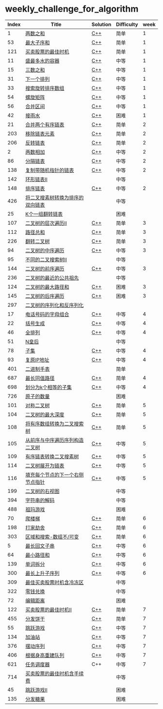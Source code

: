 # weekly_challenge_for_algorithm

| Index | Title                                                        | Solution                                                     | Difficulty | week |
| ----- | ------------------------------------------------------------ | ------------------------------------------------------------ | ---------- | ---- |
| 1     | [两数之和](https://leetcode-cn.com/problems/two-sum/)        | [C++](./algorithms/cpp/1_twosum/TwoSum.cpp)                  | 简单       | 1    |
| 53    | [最大子序和](https://leetcode-cn.com/problems/maximum-subarray/) | [C++](./algorithms/cpp/53_MaximumSubarray/MaximumSubarry.cpp) | 简单       | 1    |
| 121   | [买卖股票的最佳时机](https://leetcode-cn.com/problems/best-time-to-buy-and-sell-stock/) | [C++](./algorithms/cpp/121_BuySellStock/BuySellStock.cpp)    | 简单       | 1    |
| 11    | [盛最多水的容器](https://leetcode-cn.com/problems/container-with-most-water/) | [C++](./algorithms/cpp/11_Container_with_most_water/container_with_most_water.cpp) | 中等       | 1    |
| 15    | [三数之和](https://leetcode-cn.com/problems/3sum)            | [C++](./algorithms/cpp/15_3sum/3sum.cpp)                     | 中等       | 1    |
| 31    | [下一个排列](https://leetcode-cn.com/problems/next-permutation/) | [C++](./algorithms/cpp/31_next_permutation/next_permutation.cpp) | 中等       | 1    |
| 33    | [搜索旋转排序数组](https://leetcode-cn.com/problems/search-in-rotated-sorted-array/) | [C++](algorithms/cpp/33_Search_in_rotated_sorted_array/search_in_rotated_sorted_array.cpp) | 中等       | 1    |
| 54    | [螺旋矩阵](https://leetcode-cn.com/problems/spiral-matrix/)  | [C++](algorithms/cpp/54_spiral_matrix/spiral_matrix.cpp)     | 中等       | 1    |
| 56    | [合并区间](https://leetcode-cn.com/problems/merge-intervals/) | [C++](algorithms/cpp/56_Merge_lntervals/merge_intervals.cpp) | 中等       | 1    |
| 42    | [接雨水](https://leetcode-cn.com/problems/trapping-rain-water/) | [C++](algorithms/cpp/42_Trapping_rain_water/trapping_rain_water.cpp) | 困难       | 1    |
| 21    | [合并两个有序链表](https://leetcode-cn.com/problems/merge-two-sorted-lists/) | [C++](algorithms/cpp/21_merge_two_sorted_lists/merge_two_sorted_lists.cpp) | 简单       | 2    |
| 203   | [移除链表元素](https://leetcode-cn.com/problems/remove-linked-list-elements) | [C++](algorithms/cpp/203_remove_linked_list_elements/remove_linked_list_elements.cpp) | 简单       | 2    |
| 206   | [反转链表](https://leetcode-cn.com/problems/reverse-linked-list/) | [C++](algorithms/cpp/206_reverse_linked_list/reverse_linked_list.cpp) | 简单       | 2    |
| 2     | [两数相加](https://leetcode-cn.com/problems/add-two-numbers/) | [C++](algorithms/cpp/2_add_two_numbers/add_two_numbers.cpp)  | 中等       | 2    |
| 86    | [分隔链表](https://leetcode-cn.com/problems/partition-list/) | [C++](algorithms/cpp/86_partition_list/partition_list.cpp)   | 中等       | 2    |
| 138   | [复制带随机指针的链表](https://leetcode-cn.com/problems/copy-list-with-random-pointer/) | [C++](algorithms/cpp/138_copy_list_with_random_pointer/copy_list_with_random_pointer.cpp) | 中等       | 2    |
| 142   | [环形链表Ⅱ](https://leetcode-cn.com/problems/linked-list-cycle-ii/) |                                                              | 中等       |      |
| 148   | [排序链表](https://leetcode-cn.com/problems/sort-list/)      | [C++](algorithms/cpp/148_sort_list/sort_list.cpp)            | 中等       | 2    |
| 426   | [将二叉搜素树转换为排序的双向链表](https://leetcode-cn.com/problems/convert-binary-search-tree-to-sorted-doubly-linked-list/) |                                                              | 中等       |      |
| 25    | [K个一组翻转链表](https://leetcode-cn.com/problems/reverse-nodes-in-k-group/) |                                                              | 困难       |      |
| 107   | [二叉树的层次遍历Ⅱ](https://leetcode-cn.com/problems/binary-tree-level-order-traversal-ii/) | [C++](algorithms/cpp/107_binary_tree_level_order_traversal2/binary_tree_level_order_traversal2.cpp) | 简单       | 3    |
| 112   | [路径总和](https://leetcode-cn.com/problems/path-sum/)       | [C++](algorithms/cpp/112_path_sum/path_sum.cpp)              | 简单       | 3    |
| 226   | [翻转二叉树](https://leetcode-cn.com/problems/invert-binary-tree/) | [C++](algorithms/cpp/226_invert_binary_tree/invert_binary_tree.cpp) | 简单       | 3    |
| 94    | [二叉树的中序遍历](https://leetcode-cn.com/problems/invert-binary-tree/) | [C++](algorithms/cpp/94_binary_tree_lnorder_traversal/binary_tree_inorder_traversal.cpp) | 中等       | 3    |
| 95    | [不同的二叉搜索树Ⅱ](https://leetcode-cn.com/problems/unique-binary-search-trees-ii/) |                                                              | 中等       |      |
| 144   | [二叉树的前序遍历](https://leetcode-cn.com/problems/binary-tree-preorder-traversal/) | [C++](algorithms/cpp/144_binary_tree_preorder_traversal/binary_tree_preorder_traversal.cpp) | 中等       | 3    |
| 236   | [二叉树的最近的公共祖先](https://leetcode-cn.com/problems/lowest-common-ancestor-of-a-binary-tree/) |                                                              | 中等       |      |
| 124   | [二叉树的最大路径和](https://leetcode-cn.com/problems/binary-tree-maximum-path-sum/) | [C++](algorithms/cpp/124_binary_tree_maximum_path_sum/binary_tree_maximum_path_sum.cpp) | 困难       | 3    |
| 145   | [二叉树的后序遍历](https://leetcode-cn.com/problems/binary-tree-postorder-traversal/) | [C++](algorithms/cpp/145_binary_tree_postorder_traversal/binary_tree_postorder_traversal.cpp) | 困难       | 3    |
| 297   | [二叉树的序列化和反序列化](https://leetcode-cn.com/problems/serialize-and-deserialize-binary-tree/) |                                                              |            |      |
| 17    | [电话号码的字母组合](https://leetcode-cn.com/problems/letter-combinations-of-a-phone-number/) | [C++](algorithms/cpp/17_Letter_combinations_phone_number/leter_combinations_phone_number.cpp) | 中等       | 4    |
| 22    | [括号生成](https://leetcode-cn.com/problems/generate-parentheses/) | [C++](algorithms/cpp/22_generate_parentheses/generate_parentheses.cpp) | 中等       | 4    |
| 46    | [全排列](https://leetcode-cn.com/problems/permutations/)     | [C++](algorithms/cpp/46_Permutations/permulations.cpp)       | 中等       | 4    |
| 51    | [N皇后](https://leetcode-cn.com/problems/n-queens/)          |                                                              | 中等       |      |
| 78    | [子集](https://leetcode-cn.com/problems/subsets/)            | [C++](algorithms/cpp/78_subsets/subsets.cpp)                 | 中等       | 4    |
| 93    | [复原IP地址](https://leetcode-cn.com/problems/restore-ip-addresses/) | [C++](algorithms/cpp/93_Restore_ip_addresses/restore_ip_addresses.cpp) | 中等       | 4    |
| 401   | [二进制手表](https://leetcode-cn.com/problems/binary-watch/) |                                                              | 简单       |      |
| 687   | [最长同值路径](https://leetcode-cn.com/problems/longest-univalue-path/) | [C++](algorithms/cpp/687_longest_univalue_path/longest_univalue_path.cpp) | 简单       | 4    |
| 698   | [划分为k个相等的子集](https://leetcode-cn.com/problems/partition-to-k-equal-sum-subsets/) | [C++](algorithms/cpp/698_partition_to_k_equal_sum_subsets/partition_to_k_equal_sum_subsets.cpp) | 中等       | 4    |
| 726   | [原子的数量](https://leetcode-cn.com/problems/number-of-atoms/) |                                                              | 困难       |      |
| 101   | [对称二叉树](https://leetcode-cn.com/problems/symmetric-tree/) | [C++](algorithms/cpp/101_symmetric_tree/symmetric_tree.cpp)  | 简单       | 5    |
| 104   | [二叉树的最大深度](https://leetcode-cn.com/problems/maximum-depth-of-binary-tree/) | [C++](algorithms/cpp/104_maximum_depth_of_binary_tree/maximum_depth_of_binary_tree.cpp) | 简单       | 5    |
| 108   | [将有序数组转换为二叉搜索树](https://leetcode-cn.com/problems/convert-sorted-array-to-binary-search-tree/) | [C++](algorithms/cpp/108_convert_sorted_array_to_binary_search_tree/convert_sorted_array_to_binary_search_tree.cpp) | 简单       | 5    |
| 105   | [从前序与中序遍历序列构造二叉树](https://leetcode-cn.com/problems/convert-sorted-array-to-binary-search-tree) | [C++](algorithms/cpp/105_construct_binary_tree_from_preorder_and_inorder_traversal/construct_binary_tre_from_preorder_and_inorder_traversal.cpp) | 中等       | 5    |
| 109   | [有序链表转换二叉搜素树](https://leetcode-cn.com/problems/convert-sorted-list-to-binary-search-tree/) | [C++](algorithms/cpp/109_convert_sorted_list_to_binary_search_tree/convert_sorted_list_to_binary_search_tree.cpp) | 中等       | 5    |
| 114   | [二叉树展开为链表](https://leetcode-cn.com/problems/flatten-binary-tree-to-linked-list/) | [C++](algorithms/cpp/114_flatten_binary_tree_to_linked_list/flaten_binary_tree_to_linked_list.cpp) | 中等       | 5    |
| 116   | [填充每个节点的下一个右侧节点指针](https://leetcode-cn.com/problems/populating-next-right-pointers-in-each-node/) | [C++](algorithms/cpp/116_Populating_next_right_points_in_each_node/populating_next_right_points_in_each_node.cpp) | 中等       | 5    |
| 199   | [二叉树的右视图](https://leetcode-cn.com/problems/binary-tree-right-side-view/) |                                                              | 中等       |      |
| 394   | [字符串的解码](https://leetcode-cn.com/problems/decode-string/) |                                                              | 中等       |      |
| 488   | [祖玛游戏](https://leetcode-cn.com/problems/zuma-game/)      |                                                              | 困难       |      |
| 70    | [爬楼梯](https://leetcode-cn.com/problems/climbing-stairs/)  | [C++](algorithms/cpp/70_climbing_stairs/climbing_stairs.cpp) | 简单       | 6    |
| 198   | [打家劫舍](https://leetcode-cn.com/problems/house-robber/)   | [C++](algorithms/cpp/198_house_robber/house_robber.cpp)      | 简单       | 6    |
| 303   | [区域和搜索-数组不/可变](https://leetcode-cn.com/problems/range-sum-query-immutable/) | [C++](algorithms/cpp/303_range_sum_query-immutable/range_sum_query_immutable.cpp) | 简单       | 6    |
| 5     | [最长回文子串](https://leetcode-cn.com/problems/longest-palindromic-substring/) | [C++](algorithms/cpp/5_longest_palindromic_substring/longest_palindromic_substring.cpp) | 中等       | 6    |
| 64    | [最小路径和](https://leetcode-cn.com/problems/minimum-path-sum/) | [C++](algorithms/cpp/64_minimum_path_sum/minimum_path_sum.cpp) | 中等       | 6    |
| 139   | [单词拆分](https://leetcode-cn.com/problems/word-break/)     | [C++](algorithms/cpp/139_word_break/word_break.cpp)          | 中等       | 6    |
| 300   | [最长上升子序列](https://leetcode-cn.com/problems/longest-increasing-subsequence/) | [C++](algorithms/cpp/300_longest_increasing_subsequence/longest_increasing_subsequence.cpp) | 中等       | 6    |
| 309   | [最佳买卖股票时机含冷冻区](https://leetcode-cn.com/problems/best-time-to-buy-and-sell-stock-with-cooldown/) |                                                              | 中等       |      |
| 322   | [零钱兑换](https://leetcode-cn.com/problems/coin-change/)    |                                                              | 中等       |      |
| 72    | [编辑距离](https://leetcode-cn.com/problems/edit-distance/)  |                                                              | 困难       |      |
| 122   | [买卖股票的最佳时机Ⅱ](https://leetcode-cn.com/problems/best-time-to-buy-and-sell-stock-ii/) | [C++](algorithms/cpp/122_best_time_to_buy_and_sell_stock_2/best_time_to_buy_and_sell_stock2.cpp) | 简单       | 7    |
| 455   | [分发饼干](https://leetcode-cn.com/problems/assign-cookies/) | [C++](algorithms/cpp/455_assign_cookies/assign_cookies.cpp)  | 简单       | 7    |
| 55    | [跳跃游戏](https://leetcode-cn.com/problems/jump-game/)      | [C++](algorithms/cpp/55_jump_game/jump_game.cpp)             | 中等       | 7    |
| 134   | [加油站](https://leetcode-cn.com/problems/gas-station/)      | [C++](algorithms/cpp/134_gas_station/gas_station.cpp)        | 中等       | 7    |
| 376   | [摆动序列](https://leetcode-cn.com/problems/wiggle-subsequence/) | [C++](algorithms/cpp/376_wiggle_subsequence/wiggle_subsequence.cpp) | 中等       | 7    |
| 406   | [根据身高重建队列](https://leetcode-cn.com/problems/queue-reconstruction-by-height/) | [C++](algorithms/cpp/406_queue_reconstruction_by_height/queue_reconstruction_by_height.cpp) | 中等       | 7    |
| 621   | [任务调度器](https://leetcode-cn.com/problems/task-scheduler/) | C++                                                          | 中等       | 7    |
| 714   | [买卖股票的最佳时机含手续费](https://leetcode-cn.com/problems/best-time-to-buy-and-sell-stock-with-transaction-fee/) |                                                              | 中等       |      |
| 45    | [跳跃游戏Ⅱ](https://leetcode-cn.com/problems/jump-game-ii/)  |                                                              | 困难       |      |
| 135   | [分发糖果](https://leetcode-cn.com/problems/candy/)          |                                                              | 困难       |      |

